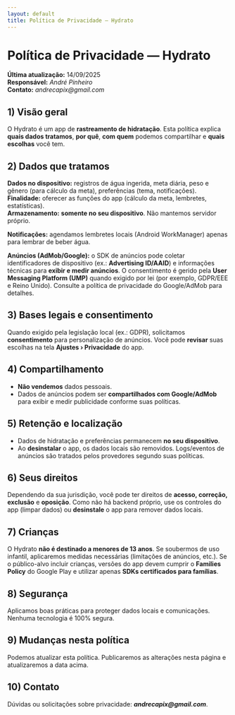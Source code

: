 ```yaml
---
layout: default
title: Política de Privacidade — Hydrato
---
```


# Política de Privacidade — Hydrato

**Última atualização:** 14/09/2025  
**Responsável:** _André Pinheiro_  
**Contato:** _andrecapix@gmail.com_

## 1) Visão geral
O Hydrato é um app de **rastreamento de hidratação**. Esta política explica **quais dados tratamos**, **por quê**, **com quem** podemos compartilhar e **quais escolhas** você tem.

## 2) Dados que tratamos
**Dados no dispositivo:** registros de água ingerida, meta diária, peso e gênero (para cálculo da meta), preferências (tema, notificações).  
**Finalidade:** oferecer as funções do app (cálculo da meta, lembretes, estatísticas).  
**Armazenamento:** **somente no seu dispositivo**. Não mantemos servidor próprio.

**Notificações:** agendamos lembretes locais (Android WorkManager) apenas para lembrar de beber água.

**Anúncios (AdMob/Google):** o SDK de anúncios pode coletar identificadores de dispositivo (ex.: **Advertising ID/AAID**) e informações técnicas para **exibir e medir anúncios**. O consentimento é gerido pela **User Messaging Platform (UMP)** quando exigido por lei (por exemplo, GDPR/EEE e Reino Unido). Consulte a política de privacidade do Google/AdMob para detalhes.

## 3) Bases legais e consentimento
Quando exigido pela legislação local (ex.: GDPR), solicitamos **consentimento** para personalização de anúncios. Você pode **revisar** suas escolhas na tela **Ajustes › Privacidade** do app.

## 4) Compartilhamento
- **Não vendemos** dados pessoais.
- Dados de anúncios podem ser **compartilhados com Google/AdMob** para exibir e medir publicidade conforme suas políticas.

## 5) Retenção e localização
- Dados de hidratação e preferências permanecem **no seu dispositivo**.
- Ao **desinstalar** o app, os dados locais são removidos. Logs/eventos de anúncios são tratados pelos provedores segundo suas políticas.

## 6) Seus direitos
Dependendo da sua jurisdição, você pode ter direitos de **acesso, correção, exclusão** e **oposição**. Como não há backend próprio, use os controles do app (limpar dados) ou **desinstale** o app para remover dados locais.

## 7) Crianças
O Hydrato **não é destinado a menores de 13 anos**. Se soubermos de uso infantil, aplicaremos medidas necessárias (limitações de anúncios, etc.). Se o público-alvo incluir crianças, versões do app devem cumprir o **Families Policy** do Google Play e utilizar apenas **SDKs certificados para famílias**.

## 8) Segurança
Aplicamos boas práticas para proteger dados locais e comunicações. Nenhuma tecnologia é 100% segura.

## 9) Mudanças nesta política
Podemos atualizar esta política. Publicaremos as alterações nesta página e atualizaremos a data acima.

## 10) Contato
Dúvidas ou solicitações sobre privacidade: **_andrecapix@gmail.com_**.
